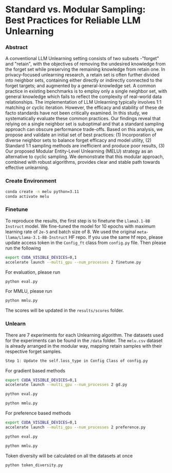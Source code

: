 # Standard vs. Modular Sampling: Best Practices for Reliable LLM Unlearning

### Abstract

A conventional LLM Unlearning setting consists of two subsets
-"forget" and "retain", with the objectives of removing the undesired
knowledge from the forget set while preserving the remaining
knowledge from retain one. In privacy-focused unlearning research, a
retain set is often further divided into neighbor sets, containing either
directly or indirectly connected to the forget targets; and augmented by
a general-knowledge set. A common practice in existing benchmarks is
to employ only a single neighbor set, with general knowledge which fails
to reflect the complexity of real-world data relationships. The implementation
of LLM Unlearning typically involves 1:1 matching or cyclic
iteration. However, the efficacy and stability of these de facto standards
have not been critically examined. In this study, we systematically
evaluate these common practices. Our findings reveal that relying
on a single neighbor set is suboptimal and that a standard sampling
approach can obscure performance trade-offs. Based on this analysis,
we propose and validate an initial set of best practices: (1) Incorporation
of diverse neighbor sets to balance forget efficacy and model
utility, (2) Standard 1:1 sampling methods are inefficient and produce
poor results, (3) Our proposed Modular Entity-Level Unlearning
(MELU) strategy as an alternative to cyclic sampling. We demonstrate
that this modular approach, combined with robust algorithms, provides
clear and stable path towards effective unlearning.


### Create Environment

```bash
conda create -n melu python=3.11
conda activate melu
```

### Finetune

To reproduce the results, the first step is to finetune the `Llama3.1-8B Instruct` model. We fine-tuned the model for 10 epochs with maximum learning rate of `2e-5` and batch size of 8. We used the original `meta-llama/Llama-3.1-8B-Instruct` HF repo. If you use the same hf repo, please update access token in the `Config_ft` class from ```config.py``` file. Then please run the following

```bash
export CUDA_VISIBLE_DEVICES=0,1
accelerate launch --multi_gpu --num_processes 2 finetune.py
```

For evaluation, please run
```bash
python eval.py
```

For MMLU, please run
```bash
python mmlu.py
```

The scores will be updated in the `results/scores` folder.

### Unlearn

There are 7 experiments for each Unlearning algorithm. The datasets used for the experiments can be found in the `/data` folder. The `melu.csv` dataset is already arranged in the modular way, mapping retain samples with their respective forget samples.

```bash
Step 1: Update the self.loss_type in Config Class of config.py
```

For gradient based methods

```bash
export CUDA_VISIBLE_DEVICES=0,1
accelerate launch --multi_gpu --num_processes 2 gd.py
```

```bash
python eval.py
```
```bash
python mmlu.py
```

For preference based methods

```bash
export CUDA_VISIBLE_DEVICES=0,1
accelerate launch --multi_gpu --num_processes 2 preference.py
```

```bash
python eval.py
```
```bash
python mmlu.py
```

Token diversity will be calculated on all the datasets at once 
```bash
python token_diversity.py
```











